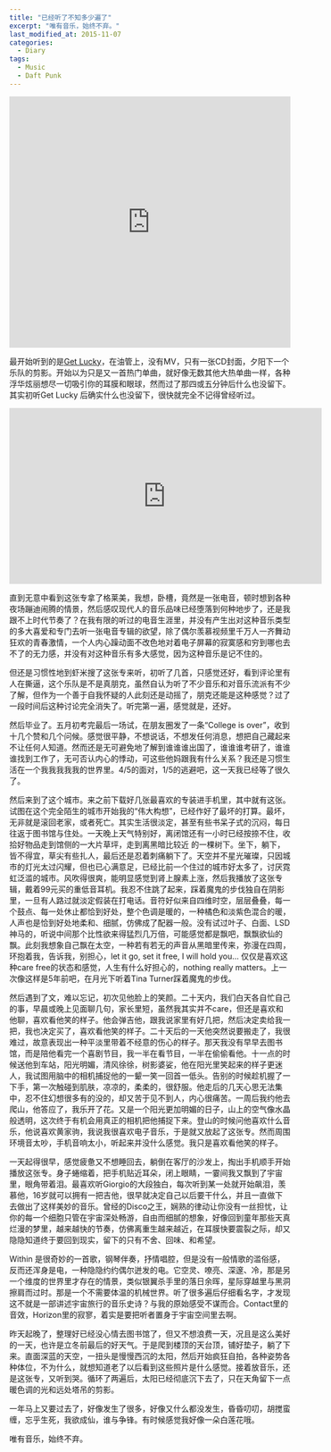 ```yaml
---
title: "已经听了不知多少遍了"
excerpt: "唯有音乐，始终不弃。"
last_modified_at: 2015-11-07
categories:
  - Diary
tags:
  - Music
  - Daft Punk
---
```


<iframe allow="autoplay *; encrypted-media *; fullscreen *; clipboard-write" frameborder="0" height="450" style="width:100%;max-width:660px;overflow:hidden;background:transparent;" sandbox="allow-forms allow-popups allow-same-origin allow-scripts allow-storage-access-by-user-activation allow-top-navigation-by-user-activation" src="https://embed.music.apple.com/cn/album/random-access-memories/617154241"></iframe>

最开始听到的是[Get Lucky](https://www.youtube.com/watch?v=5NV6Rdv1a3I)，在油管上，没有MV，只有一张CD封面，夕阳下一个乐队的剪影。开始以为只是又一首热门单曲，就好像无数其他大热单曲一样，各种浮华炫丽想尽一切吸引你的耳膜和眼球，然而过了那四或五分钟后什么也没留下。其实初听Get Lucky 后确实什么也没留下，很快就完全不记得曾经听过。

<iframe width="560" height="315" src="https://www.youtube.com/embed/5NV6Rdv1a3I" title="YouTube video player" frameborder="0" allow="accelerometer; autoplay; clipboard-write; encrypted-media; gyroscope; picture-in-picture" allowfullscreen></iframe>

直到无意中看到这张专拿了格莱美，我想，卧槽，竟然是一张电音，顿时想到各种夜场蹦迪闹腾的情景，然后感叹现代人的音乐品味已经堕落到何种地步了，还是我跟不上时代节奏了？在我有限的听过的电音生涯里，并没有产生出对这种音乐类型的多大喜爱和专门去听一张电音专辑的欲望，除了偶尔羡慕视频里千万人一齐舞动狂欢的青春激情，一个人内心躁动面不改色地对着电子屏幕的寂寞感和穷到哪也去不了的无力感，并没有对这种音乐有多大感觉，因为这种音乐是记不住的。

但还是习惯性地到虾米搜了这张专来听，初听了几首，只感觉还好，看到评论里有人在撕逼，这个乐队是不是真朋克，虽然自认为听了不少音乐和对音乐流派有不少了解，但作为一个善于自我怀疑的人此刻还是动摇了，朋克还能是这种感觉？过了一段时间后这种讨论完全消失了。听完第一遍，感觉就是，还好。

然后毕业了。五月初考完最后一场试，在朋友圈发了一条“College is over”，收到十几个赞和几个问候。感觉很平静，不想说话，不想发任何消息，想把自己藏起来不让任何人知道。然而还是无可避免地了解到谁谁谁出国了，谁谁谁考研了，谁谁谁找到工作了，无可否认内心的悸动，可这些他妈跟我有什么关系？我还是习惯生活在一个我我我我我的世界里。4/5的面对，1/5的逃避吧，这一天我已经等了很久了。

然后来到了这个城市。来之前下载好几张最喜欢的专装进手机里，其中就有这张。试图在这个完全陌生的城市开始我的“伟大构想”，已经作好了最坏的打算。最坏，无非就是滚回老家，或者死亡。其实生活很淡定，甚至有些书呆子式的沉闷，每日往返于图书馆与住处。一天晚上天气特别好，离闭馆还有一小时已经按捺不住，收拾好物品走到馆侧的一大片草坪，走到离黑暗比较近 的一棵树下。坐下，躺下，皆不得宜，草尖有些扎人，最后还是忍着刺痛躺下了。天空并不星光璀璨，只因城市的灯光太过闪耀，但也已心满意足，已经比前一个住过的城市好太多了，讨厌霓虹泛滥的城市。风吹得很爽，能明显感觉到肾上腺素上涨，然后我播放了这张专辑，戴着99元买的重低音耳机。我忍不住跳了起来，踩着魔鬼的步伐独自在阴影里，一旦有人路过就淡定假装在打电话。音符好似来自四维时空，层层叠叠，每一个鼓点、每一处休止都恰到好处，整个色调是暖的，一种橘色和淡紫色混合的暖，人声也是恰到好处地柔和、细腻，仿佛成了配器一般。没有试过叶子、白面、LSD神马的，听说中间那个比性欲来得猛烈几万倍，可能感觉都是飘吧，飘飘欲仙的飘。此刻我想象自己飘在太空，一种若有若无的声音从黑暗里传来，弥漫在四周，环抱着我，告诉我，别担心，let it go, set it free, I will hold you... 仅仅是喜欢这种care free的状态和感觉，人生有什么好担心的，nothing really matters。上一次像这样是5年前吧，在月光下听着Tina Turner踩着魔鬼的步伐。

然后遇到了文，难以忘记，初次见他脸上的笑颜。二十天内，我们白天各自忙自己的事，早晨或晚上见面聊几句，家长里短，虽然我其实并不care，但还是喜欢和他聊，喜欢看他笑的样子。他会弹吉他，跟我说家里有好几把，然后决定卖给我一把，我也决定买了，喜欢看他笑的样子。二十天后的一天他突然说要搬走了，我很难过，故意表现出一种平淡里带着不经意的伤心的样子。那天我没有早早去图书馆，而是陪他看完一个喜剧节目，我一半在看节目，一半在偷偷看他。十一点的时候送他到车站，阳光明媚，清风徐徐，树影婆娑，他在阳光里笑起来的样子更迷人，我试图用脑中的相机捕捉他的一颦一笑一回首一低头。告别的时候趁机握了一下手，第一次触碰到肌肤，凉凉的，柔柔的，很舒服。他走后的几天心思无法集中，忍不住幻想很多有的没的，却又苦于见不到人，内心很痛苦。一周后我约他去爬山，他答应了，我乐开了花。又是一个阳光更加明媚的日子，山上的空气像水晶般透明，这次终于有机会用真正的相机把他捕捉下来。登山的时候问他喜欢什么音乐，他说喜欢黄家驹，我说我很喜欢电子音乐，于是就又放起了这张专。然而周围环境音太吵，手机音响太小，听起来并没什么感觉。我只是喜欢看他笑的样子。

一天起得很早，感觉疲惫又不想睡回去，躺倒在客厅的沙发上，掏出手机顺手开始播放这张专。身子蜷缩着，把手机贴近耳朵，闭上眼睛，一霎间我又飘到了宇宙里，眼角带着泪。最喜欢听Giorgio的大段独白，每次听到某一处就开始飙泪，羡慕他，16岁就可以拥有一把吉他，很早就决定自己以后要干什么，并且一直做下去做出了这样美妙的音乐。曾经的Disco之王，娴熟的律动让你没有一丝担忧，让你的每一个细胞只管在宇宙深处畅游，自由而细腻的想象，好像回到童年那些天真烂漫的梦里，越来越快的节奏，仿佛离重生越来越近，在耳膜快要震裂之际，却又隐隐知道终于要回到现实，留下的只有不舍、回味、和希望。

Within 是很奇妙的一首歌，钢琴伴奏，抒情唱腔，但是没有一般情歌的滥俗感，反而还浑身是电，一种隐隐约约偶尔迸发的电。它空灵、嘹亮、深邃、冷，那是另一个维度的世界里才存在的情景，类似银翼杀手里的落日余晖，星际穿越里与黑洞擦肩而过时。那是一个不需要体温的机械世界。听了很多遍后仔细看名字，才发现这不就是一部讲述宇宙旅行的音乐史诗？与我的原始感受不谋而合。Contact里的音效，Horizon里的寂寥，着实是要把听者置身于宇宙空间里去啊。 

昨天起晚了，整理好已经没心情去图书馆了，但又不想浪费一天，况且是这么美好的一天，也许是立冬前最后的好天气。于是爬到楼顶的天台顶，铺好垫子，躺了下来。直面深蓝的天空，一扭头是慢慢西沉的太阳，然后开始疯狂自拍，各种姿势各种体位，不为什么，就想知道老了以后看到这些照片是什么感觉。接着放音乐，还是这张专，又听到哭。循环了两遍后，太阳已经彻底沉下去了，只在天角留下一点暖色调的光和远处塔吊的剪影。

一年马上又要过去了，好像发生了很多，好像又什么都没发生，昏昏叨叨，胡搅蛮缠，忘乎生死，我欲成仙，谁与争锋。有时候感觉我好像一朵白莲花哦。

唯有音乐，始终不弃。
